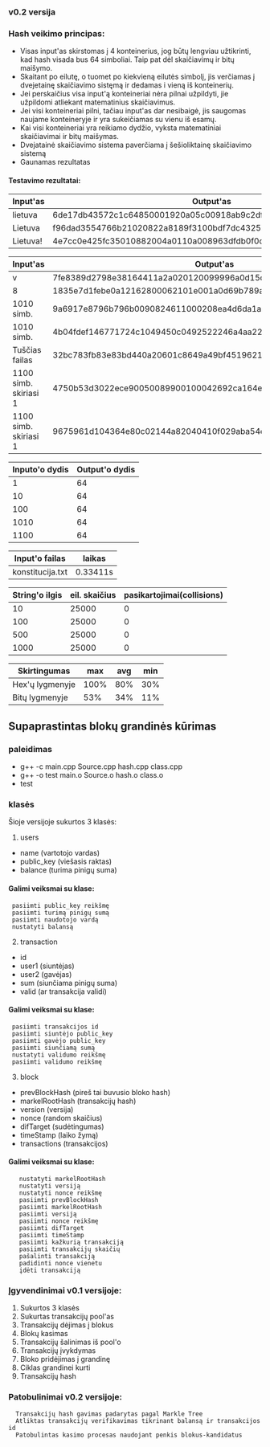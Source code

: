 ### v0.2 versija


### Hash veikimo principas:
 - Visas input'as skirstomas į 4 konteinerius, jog būtų lengviau užtikrinti, kad hash visada bus 64 simboliai. Taip pat dėl skaičiavimų ir bitų maišymo.
 - Skaitant po eilutę, o tuomet  po kiekvieną eilutės simbolį, jis verčiamas į dvejetainę skaičiavimo sistęmą ir dedamas i vieną iš konteinerių.
 - Jei perskaičius visa input'ą konteineriai nėra pilnai užpildyti, jie užpildomi atliekant matematinius skaičiavimus. 
 - Jei visi konteineriai pilni, tačiau input'as dar nesibaigė, jis saugomas naujame konteineryje ir yra sukeičiamas su vienu iš esamų.
 - Kai visi konteineriai yra reikiamo dydžio, vyksta matematiniai skaičiavimai ir bitų maišymas.
 - Dvejatainė skaičiavimo sistema paverčiama į šešioliktainę skaičiavimo sistemą
 - Gaunamas rezultatas
  
  #### Testavimo rezultatai:
  
  | Input'as | Output'as                                                        |
  |----------|------------------------------------------------------------------|
  | lietuva  | 6de17db43572c1c64850001920a05c00918ab9c2df0fa1ff918ab9c2df0fa1ff |
  | Lietuva  | f96dad3554766b21020822a8189f3100bdf7dc4325200a77bdf7dc4325200a77 |
  | Lietuva! | 4e7cc0e425fc35010882004a0110a008963dfdb0f0cb5c70963dfdb0f0cb5c70 |
  
  | Input'as | Output'as                                                                   |
  |----------|-----------------------------------------------------------------------------|
  |          v          | 7fe8389d2798e38164411a2a020120099996a0d15d4e9fb49996a0d15d4e9fb4 |
  |          8          | 1835e7d1febe0a12162800062101e001a0d69b789af01dfca0d69b789af01dfc |
  |      1010 simb.     | 9a6917e8796b796b0090824611000208ea4d6da1ac6d2565ea4d6da1ac6d2565 |
  |      1010 simb.     | 4b04fdef146771724c1049450c0492522246a4aa226a2d2d2246a4aa226a2d2d |
  |    Tuščias failas   | 32bc783fb83e83bd440a20601c8649a49bf45196213886439bf4519621388643 |
  |1100 simb. skiriasi 1| 4750b53d3022ece90050089900100042692ca164ee6aad84692ca164ee6aad84 |
  |1100 simb. skiriasi 1| 9675961d104364e80c02144a82040410f029aba54c6ba9c7f029aba54c6ba9c7 |
  
|Inputo'o dydis | Output'o dydis |
|---------------|----------------|
|       1       |       64       |
|       10      |       64       |
|       100     |       64       |
|       1010    |       64       |
|       1100    |       64       |

|  Input'o failas  | laikas    |
|------------------|-----------|
| konstitucija.txt | 0.33411s  |

| String'o ilgis | eil. skaičius | pasikartojimai(collisions)|
|----------------|---------------|---------------------------|
|      10        |      25000    |            0              |
|      100       |      25000    |            0              |
|      500       |      25000    |            0              |
|      1000      |      25000    |            0              |
 
 | Skirtingumas  |       max     |      avg     |     min      |
 |---------------|---------------|--------------|--------------|
 |Hex'ų lygmenyje|     100%      |      80%     |      30%     |
 |Bitų lygmenyje |      53%      |      34%     |      11%     |

## Supaprastintas blokų grandinės kūrimas
### paleidimas
- g++ -c main.cpp Source.cpp hash.cpp class.cpp
- g++ -o test main.o Source.o hash.o class.o
- test

### klasės
Šioje versijoje sukurtos 3 klasės: 

1. users
  - name (vartotojo vardas)
  - public_key (viešasis raktas)
  - balance (turima pinigų suma)
 #### Galimi veiksmai su klase:
  	 pasiimti public_key reikšmę
  	 pasiimti turimą pinigų sumą
  	 pasiimti naudotojo vardą
 	 nustatyti balansą
2. transaction
  - id
  - user1 (siuntėjas)
  - user2 (gavėjas)
  - sum (siunčiama pinigų suma)
  - valid (ar transakcija validi)
 #### Galimi veiksmai su klase:
  	 pasiimti transakcijos id
	 pasiimti siuntėjo public_key
	 pasiimti gavėjo public_key
	 pasiimti siunčiamą sumą
	 nustatyti validumo reikšmę
  	 pasiimti validumo reikšmę
3. block
- prevBlockHash (pireš tai buvusio bloko hash)
- markelRootHash (transakcijų hash)
- version (versija)
- nonce (random skaičius)
- difTarget (sudėtingumas)
- timeStamp (laiko žymą)
- transactions (transakcijos)
#### Galimi veiksmai su klase:
	   nustatyti markelRootHash
	   nustatyti versiją
	   nustatyti nonce reikšmę
	   pasiimti prevBlockHash
	   pasiimti markelRootHash 
	   pasiimti versiją
	   pasiimti nonce reikšmę
	   pasiimti difTarget
	   pasiimti timeStamp
	   pasiimti kažkurią transakciją
	   pasiimti transakcijų skaičių
	   pašalinti transakciją
	   padidinti nonce vienetu
	   įdėti transakciją
  
  ### Įgyvendinimai v0.1 versijoje:
  1. Sukurtos 3 klasės
  2. Sukurtas transakcijų pool'as
  3. Transakcijų dėjimas į blokus
  4. Blokų kasimas
  5. Transakcijų šalinimas iš pool'o
  6. Transakcijų įvykdymas
  7. Bloko pridėjimas į grandinę
  8. Ciklas grandinei kurti
  9. Transakcijų hash 
  
  ### Patobulinimai v0.2 versijoje:
      Transakcijų hash gavimas padarytas pagal Markle Tree 
      Atliktas transakcijų verifikavimas tikrinant balansą ir transakcijos id
      Patobulintas kasimo procesas naudojant penkis blokus-kandidatus
